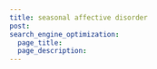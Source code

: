 ```yaml
---
title: seasonal affective disorder
post: 
search_engine_optimization:
  page_title:
  page_description:
---
```

